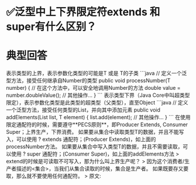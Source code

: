 # ✅泛型中上下界限定符extends 和 super有什么区别？


# 典型回答

<? extends T> 表示类型的上界，表示参数化类型的可能是T 或是 T的子类

```java
// 定义一个泛型方法，接受任何继承自Number的类型
public <T extends Number> void processNumber(T number) {
    // 在这个方法中，可以安全地调用Number的方法
    double value = number.doubleValue();
    // 其他操作...
}
```

<? super T> 表示类型下界（Java Core中叫超类型限定），表示参数化类型是此类型的超类型（父类型），直至Object

```java
// 定义一个泛型方法，接受任何类型的List，并向其中添加元素
public <T> void addElements(List<? super T> list, T element) {
    list.add(element);
    // 其他操作...
}
```

在使用 限定通配符的时候，需要遵守**PECS原则**，即Producer Extends, Consumer Super；上界生产，下界消费。

如果要从集合中读取类型T的数据，并且不能写入，可以使用 ? extends 通配符；(Producer Extends)，如上面的processNumber方法。
如果要从集合中写入类型T的数据，并且不需要读取，可以使用 ? super 通配符；(Consumer Super)，如上面的addElements方法

> extend的时候是可读取不可写入，那为什么叫上界生产呢？
> 因为这个消费者/生产者描述的<集合>，当我们从集合读取的时候，集合是生产者。


如果既要存又要取，那么就不要使用任何通配符。


> 原文: <https://www.yuque.com/hollis666/dr9x5m/wi2kt7>